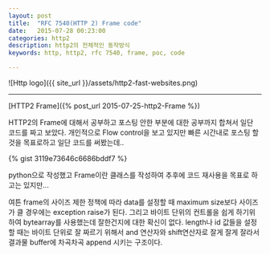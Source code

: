 ```yaml
---
layout: post
title:  "RFC 7540(HTTP 2) Frame code"
date:   2015-07-28 00:23:00
categories: http2
description: http2의 전체적인 동작방식
keywords: http, http2, rfc 7540, frame, poc, code

---
```


![Http logo]({{ site_url }}/assets/http2-fast-websites.png)

---


[HTTP2 Frame]({% post_url 2015-07-25-http2-Frame %})

HTTP2의 Frame에 대해서 공부하고 포스팅 안한 부분에 대한 공부까지 합쳐서 일단 코드를 짜고 보았다. 개인적으로 Flow control을 보고 있지만 빠른 시간내로 포스팅 할 것을 목표로하고 일단 코드를 써봤는데..

{% gist 3119e73646c6686bddf7 %}

python으로 작성했고 Frame이란 클래스를 작성하여 추후에 코드 재사용을 목표로 하고는 있지만...

여튼 frame의 사이즈 제한 정책에 따라 data를 설정할 때 maximum size보다 사이즈가 클 경우에는 exception raise가 된다.
그리고 바이트 단위의 컨트롤을 쉽게 하기위하여 bytearray를 사용했는데 잘한건지에 대한 확신이 없다. length나 id 값들을 설정할 때는 바이트 단위로 잘 짜르기 위해서 and 연산자와 shift연산자로 잘게 잘게 잘라서 결과물 buffer에 차곡차곡 append 시키는 구조이다.
